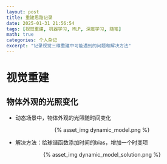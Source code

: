 ```yaml
---
layout: post
title: 重建思路记录
date: 2025-01-31 21:56:54
tags: [视觉重建, 机器学习, MLP, 深度学习, 随笔]
math: true
categories: 个人杂记
excerpt: "记录视觉三维重建中可能遇到的问题和解决方法"
---
```


# 视觉重建

## 物体外观的光照变化

* 动态场景中，物体外观的光照随时间变化
  
<p align="center">{% asset_img dynamic_model.png %}</p>

* 解决方法：给球谐函数添加时间的bias，增加一个时变项
  
<p align="center">{% asset_img dynamic_model_solution.png %}</p>
